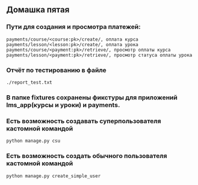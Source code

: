 ## Домашка пятая
### Пути для создания и просмотра платежей:
    payments/course/<course:pk>/create/, оплата курса
    payments/lesson/<lesson:pk>/create/, оплата урока
    payments/course/<payment:pk>/retrieve/, просмотр оплаты курса
    payments/lesson/<payment:pk>/retrieve/, просмотр статуса оплаты урока
                         
### Отчёт по тестированию в файле
    ./report_test.txt
### В папке fixtures сохранены фикстуры для приложений lms_app(курсы и уроки) и payments.
### Есть возможность создавать суперпользователя кастомной командой 
    python manage.py csu
### Есть возможность создать обычного пользователя кастомной командой 
    python manage.py create_simple_user

